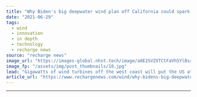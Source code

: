 ```yaml
---
title: "Why Biden's big deepwater wind plan off California could spark a floating gold rush"
date: "2021-06-29"
tags: 
  - wind
  - innovation
  - in depth
  - technology
  - recharge news
source: "recharge news"
image_url: "https://images-global.nhst.tech/image/a0E2SVZXTCtFaVh5YlBsam91Zm1mZUZDK043Q1RPc3JuNHhFUFEyZFJtQT0=/nhst/binary/d109ee00e5fb636fafe582fd33b8c8eb"
image_fp: "/assets/img/post_thumbnails/10.jpg"
lead: "Gigawatts of wind turbines off the west coast will put the US at the heart of a new global industry, writes Richard A Kessler"
article_url: "https://www.rechargenews.com/wind/why-bidens-big-deepwater-wind-plan-off-california-could-spark-a-floating-gold-rush/2-1-1029874"
---
```


---
